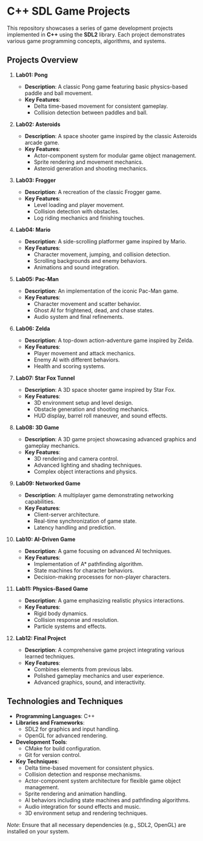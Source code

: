 # **C++ SDL Game Projects**

This repository showcases a series of game development projects implemented in **C++** using the **SDL2** library. Each project demonstrates various game programming concepts, algorithms, and systems.

## **Projects Overview**

1. **Lab01: Pong**

   - **Description**: A classic Pong game featuring basic physics-based paddle and ball movement.
   - **Key Features**:
     - Delta time-based movement for consistent gameplay.
     - Collision detection between paddles and ball.

2. **Lab02: Asteroids**

   - **Description**: A space shooter game inspired by the classic Asteroids arcade game.
   - **Key Features**:
     - Actor-component system for modular game object management.
     - Sprite rendering and movement mechanics.
     - Asteroid generation and shooting mechanics.

3. **Lab03: Frogger**

   - **Description**: A recreation of the classic Frogger game.
   - **Key Features**:
     - Level loading and player movement.
     - Collision detection with obstacles.
     - Log riding mechanics and finishing touches.

4. **Lab04: Mario**

   - **Description**: A side-scrolling platformer game inspired by Mario.
   - **Key Features**:
     - Character movement, jumping, and collision detection.
     - Scrolling backgrounds and enemy behaviors.
     - Animations and sound integration.

5. **Lab05: Pac-Man**

   - **Description**: An implementation of the iconic Pac-Man game.
   - **Key Features**:
     - Character movement and scatter behavior.
     - Ghost AI for frightened, dead, and chase states.
     - Audio system and final refinements.

6. **Lab06: Zelda**

   - **Description**: A top-down action-adventure game inspired by Zelda.
   - **Key Features**:
     - Player movement and attack mechanics.
     - Enemy AI with different behaviors.
     - Health and scoring systems.

7. **Lab07: Star Fox Tunnel**

   - **Description**: A 3D space shooter game inspired by Star Fox.
   - **Key Features**:
     - 3D environment setup and level design.
     - Obstacle generation and shooting mechanics.
     - HUD display, barrel roll maneuver, and sound effects.

8. **Lab08: 3D Game**

   - **Description**: A 3D game project showcasing advanced graphics and gameplay mechanics.
   - **Key Features**:
     - 3D rendering and camera control.
     - Advanced lighting and shading techniques.
     - Complex object interactions and physics.

9. **Lab09: Networked Game**

   - **Description**: A multiplayer game demonstrating networking capabilities.
   - **Key Features**:
     - Client-server architecture.
     - Real-time synchronization of game state.
     - Latency handling and prediction.

10. **Lab10: AI-Driven Game**

    - **Description**: A game focusing on advanced AI techniques.
    - **Key Features**:
      - Implementation of A\* pathfinding algorithm.
      - State machines for character behaviors.
      - Decision-making processes for non-player characters.

11. **Lab11: Physics-Based Game**

    - **Description**: A game emphasizing realistic physics interactions.
    - **Key Features**:
      - Rigid body dynamics.
      - Collision response and resolution.
      - Particle systems and effects.

12. **Lab12: Final Project**

    - **Description**: A comprehensive game project integrating various learned techniques.
    - **Key Features**:
      - Combines elements from previous labs.
      - Polished gameplay mechanics and user experience.
      - Advanced graphics, sound, and interactivity.

## **Technologies and Techniques**

- **Programming Languages**: C++
- **Libraries and Frameworks**:
  - SDL2 for graphics and input handling.
  - OpenGL for advanced rendering.
- **Development Tools**:
  - CMake for build configuration.
  - Git for version control.
- **Key Techniques**:
  - Delta time-based movement for consistent physics.
  - Collision detection and response mechanisms.
  - Actor-component system architecture for flexible game object management.
  - Sprite rendering and animation handling.
  - AI behaviors including state machines and pathfinding algorithms.
  - Audio integration for sound effects and music.
  - 3D environment setup and rendering techniques.

*Note*: Ensure that all necessary dependencies (e.g., SDL2, OpenGL) are installed on your system.

